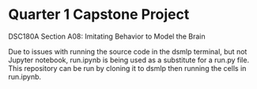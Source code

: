 # Quarter 1 Capstone Project 
DSC180A Section A08: Imitating Behavior to Model the Brain

Due to issues with running the source code in the dsmlp terminal, but not Jupyter notebook, run.ipynb is being used as a substitute for a run.py file. This repository can be run by cloning it to dsmlp then running the cells in run.ipynb. 
